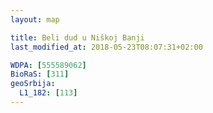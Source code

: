 ```yaml
---
layout: map

title: Beli dud u Niškoj Banji
last_modified_at: 2018-05-23T08:07:31+02:00

WDPA: [555589062]
BioRaS: [311]
geoSrbija:
  L1_182: [113]
---
```


